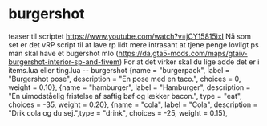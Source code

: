 # burgershot
teaser til scriptet https://www.youtube.com/watch?v=jCY15815ixI
Nå som set er det vRP script til at lave rp lidt mere intrasant at tjene penge lovligt ps man skal have et bugershot mlo (https://da.gta5-mods.com/maps/gtaiv-burgershot-interior-sp-and-fivem)
For at det virker skal du lige adde det er i items.lua eller ting.lua
  -- burgershot
  {name = "burgerpack",        label = "Burgershot pose",             description = "En pose med en taco.",       choices = 0,    weight = 0.10},
  {name = "hamburger",    label = "Hamburger",        description = "En uimodståelig fristelse af saftig bøf og lækker bacon.",       type = "eat",       choices = -35,    weight = 0.20},
  {name = "cola",         label = "Cola",             description = "Drik cola og du sej.",type = "drink",     choices = -25,    weight = 0.15},
